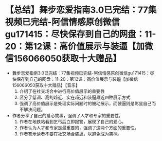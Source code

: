 # 【总结】舞步恋爱指南3.0已完结：77集视频已完结-阿信情感原创微信gu171415：尽快保存到自己的网盘：11-20：第12课：高价值展示与装逼【加微信156066050获取十大赠品】

-   舞步恋爱指南3.0已完结：77集视频已完结-阿信情感原创微信gu171415：尽快保存到自己的网盘：11-20：第12课：高价值展示与装逼【加微信156066050获取十大赠品】【音乐】
    1.  介绍了在社交场合中进行高价值展示的重要性
    2.  区分了低调、高的趋近、实在趋近和装逼趋近四种展示方式
    3.  强调了高价值展示是处理实际问题时的被动展示，而装逼则是彰显自己而不解决问题。
-   作者分享了自己的爱心故事，强调了人才和专家的重要性。
    1.  作者在地铁站看到乞丐后立即报警，展现了自己的爱心。
    2.  作者认为人才和专家是最重要的，强调了这两个方面的重要性。
    3.  作者警示读者不要在社交场合装逼，以避免成为笑柄。